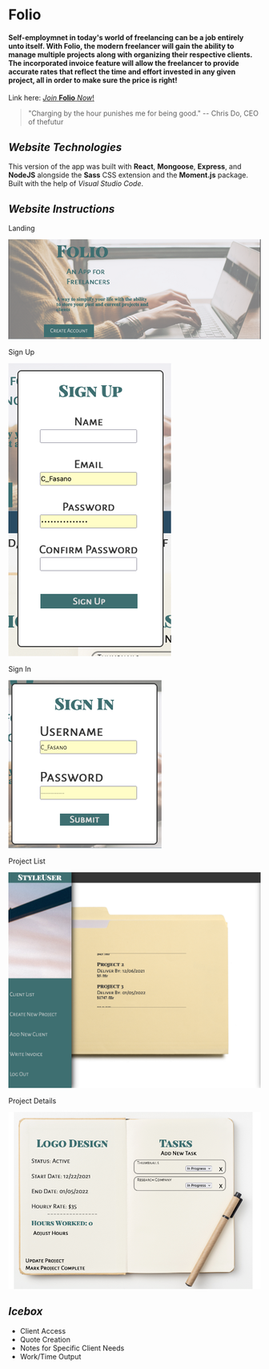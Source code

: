 # **Folio**
 
 
 #### Self-employmnet in today's world of freelancing can be a job entirely unto itself. With Folio, the modern freelancer will gain the ability to manage multiple projects along with organizing their respective clients. The incorporated invoice feature will allow the freelancer to provide accurate rates that reflect the time and effort invested in any given project, all in order to  **make sure the price is right!**

 Link here:
 [ _Join_ **Folio** _Now_!](https://folio-front24.herokuapp.com/)
 >"Charging by the hour punishes me for being good." -- Chris Do, CEO of thefutur


 ## _Website Technologies_

This version of the app was built with **React**, **Mongoose**, **Express**, and **NodeJS** alongside the **Sass** CSS extension and the **Moment.js** package. Built with the help of _Visual Studio Code_.

## _Website Instructions_

Landing

![Screenshot One](src/images/ScreenS11.png)

Sign Up

![Screenshot Two](src/images/ScreenS1.png)

Sign In

![Screenshot Three](src/images/ScreenS2.png)

Project List

![Screenshot Four](src/images/ScreenS3.png)

Project Details

![Screenshot Five](src/images/Project-photo13.png)



 ## _Icebox_
 * Client Access
 * Quote Creation
 * Notes for Specific Client Needs
 * Work/Time Output
